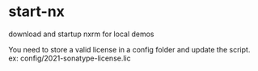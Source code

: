 # start-nx
download and startup nxrm for local demos

You need to store a valid license in a config folder and update the script.  
ex: config/2021-sonatype-license.lic
